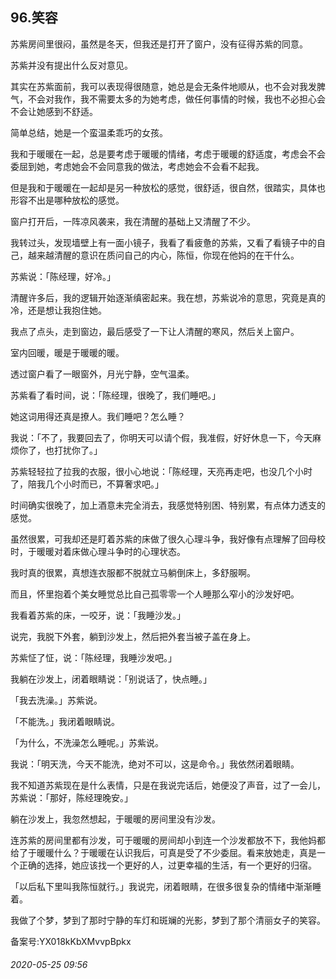 ## 96.笑容
苏紫房间里很闷，虽然是冬天，但我还是打开了窗户，没有征得苏紫的同意。


苏紫并没有提出什么反对意见。


其实在苏紫面前，我可以表现得很随意，她总是会无条件地顺从，也不会对我发脾气，不会对我作，我不需要太多的为她考虑，做任何事情的时候，我也不必担心会不会让她感到不舒适。


简单总结，她是一个蛮温柔乖巧的女孩。


我和于暖暖在一起，总是要考虑于暖暖的情绪，考虑于暖暖的舒适度，考虑会不会委屈到她，考虑她会不会同意我的做法，考虑她会不会看不起我。


但是我和于暖暖在一起却是另一种放松的感觉，很舒适，很自然，很踏实，具体也形容不出是哪种放松的感觉。


窗户打开后，一阵凉风袭来，我在清醒的基础上又清醒了不少。


我转过头，发现墙壁上有一面小镜子，我看了看疲惫的苏紫，又看了看镜子中的自己，越来越清醒的意识在质问自己的内心，陈恒，你现在他妈的在干什么。


苏紫说：「陈经理，好冷。」


清醒许多后，我的逻辑开始逐渐缜密起来。我在想，苏紫说冷的意思，究竟是真的冷，还是想让我抱住她。


我点了点头，走到窗边，最后感受了一下让人清醒的寒风，然后关上窗户。


室内回暖，暖是于暖暖的暖。


透过窗户看了一眼窗外，月光宁静，空气温柔。


苏紫看了看时间，说：「陈经理，很晚了，我们睡吧。」


她这词用得还真是撩人。我们睡吧？怎么睡？


我说：「不了，我要回去了，你明天可以请个假，我准假，好好休息一下，今天麻烦你了，也打扰你了。」


苏紫轻轻拉了拉我的衣服，很小心地说：「陈经理，天亮再走吧，也没几个小时了，陪我几个小时而已，不算奢求吧。」


时间确实很晚了，加上酒意未完全消去，我感觉特别困、特别累，有点体力透支的感觉。


虽然很累，可我却还是盯着苏紫的床做了很久心理斗争，我好像有点理解了回母校时，于暖暖对着床做心理斗争时的心理状态。


我时真的很累，真想连衣服都不脱就立马躺倒床上，多舒服啊。


而且，怀里抱着个美女睡觉总比自己孤零零一个人睡那么窄小的沙发好吧。


我看着苏紫的床，一咬牙，说：「我睡沙发。」


说完，我脱下外套，躺到沙发上，然后把外套当被子盖在身上。


苏紫怔了怔，说：「陈经理，我睡沙发吧。」


我躺在沙发上，闭着眼睛说：「别说话了，快点睡。」


「我去洗澡。」苏紫说。


「不能洗。」我闭着眼睛说。


「为什么，不洗澡怎么睡呢。」苏紫说。


我说：「明天洗，今天不能洗，绝对不可以，这是命令。」我依然闭着眼睛。


我不知道苏紫现在是什么表情，只是在我说完话后，她便没了声音，过了一会儿，苏紫说：「那好，陈经理晚安。」


躺在沙发上，我忽然想起，于暖暖的房间里没有沙发。


连苏紫的房间里都有沙发，可于暖暖的房间却小到连一个沙发都放不下，我他妈都给了于暖暖什么？于暖暖在认识我后，可真是受了不少委屈。看来放她走，真是一个正确的选择，她应该找一个更好的人，过更幸福的生活，有一个更好的归宿。


「以后私下里叫我陈恒就行。」我说完，闭着眼睛，在很多很复杂的情绪中渐渐睡着。


我做了个梦，梦到了那时宁静的车灯和斑斓的光影，梦到了那个清丽女子的笑容。


备案号:YX018kKbXMvvpBpkx


###### 2020-05-25 09:56
